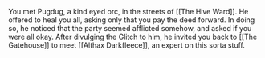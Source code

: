 You met Pugdug, a kind eyed orc, in the streets of [[The Hive Ward]]. He offered to heal you all, asking only that you pay the deed forward. In doing so, he noticed that the party seemed afflicted somehow, and asked if you were all okay. After divulging the Glitch to him, he invited you back to [[The Gatehouse]] to meet [[Althax Darkfleece]], an expert on this sorta stuff.